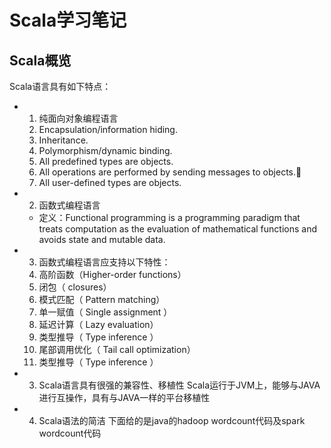 # Scala学习笔记
## Scala概览
Scala语言具有如下特点：
- 1. 纯面向对象编程语言
  1. Encapsulation/information hiding.
  2. Inheritance.
  3. Polymorphism/dynamic binding.
  4. All predefined types are objects.
  5. All operations are performed by sending messages to objects.
  6. All user-defined types are objects.

- 2. 函数式编程语言
  - 定义：Functional programming is a programming paradigm that treats computation as the evaluation of mathematical functions and avoids state and mutable data.

- 3. 函数式编程语言应支持以下特性：
  1. 高阶函数（Higher-order functions）
  2. 闭包（ closures）
  3. 模式匹配（ Pattern matching）
  4. 单一赋值（ Single assignment ）
  5. 延迟计算（ Lazy evaluation）
  6. 类型推导（ Type inference ）
  7. 尾部调用优化（ Tail call optimization）
  8. 类型推导（ Type inference ）

- 3. Scala语言具有很强的兼容性、移植性
Scala运行于JVM上，能够与JAVA进行互操作，具有与JAVA一样的平台移植性

- 4. Scala语法的简洁
下面给的是java的hadoop wordcount代码及spark wordcount代码 


